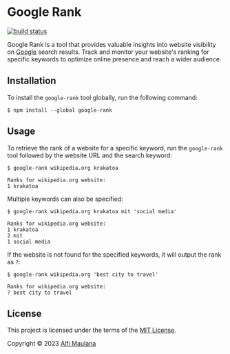 # Google Rank

[![build status](https://img.shields.io/github/actions/workflow/status/threeal/google-rank/build.yaml?branch=main)](https://github.com/threeal/google-rank/actions/workflows/build.yaml)

Google Rank is a tool that provides valuable insights into website visibility on [Google](https://www.google.com/) search results. Track and monitor your website's ranking for specific keywords to optimize online presence and reach a wider audience.

## Installation

To install the `google-rank` tool globally, run the following command:

```
$ npm install --global google-rank
```

## Usage

To retrieve the rank of a website for a specific keyword, run the `google-rank` tool followed by the website URL and the search keyword:

```
$ google-rank wikipedia.org krakatoa

Ranks for wikipedia.org website:
1 krakatoa
```

Multiple keywords can also be specified:

```
$ google-rank wikipedia.org krakatoa mit 'social media'

Ranks for wikipedia.org website:
1 krakatoa
2 mit
1 social media
```

If the website is not found for the specified keywords, it will output the rank as `?`:

```
$ google-rank wikipedia.org 'best city to travel'

Ranks for wikipedia.org website:
? best city to travel
```

## License

This project is licensed under the terms of the [MIT License](./LICENSE).

Copyright © 2023 [Alfi Maulana](https://github.com/threeal)
